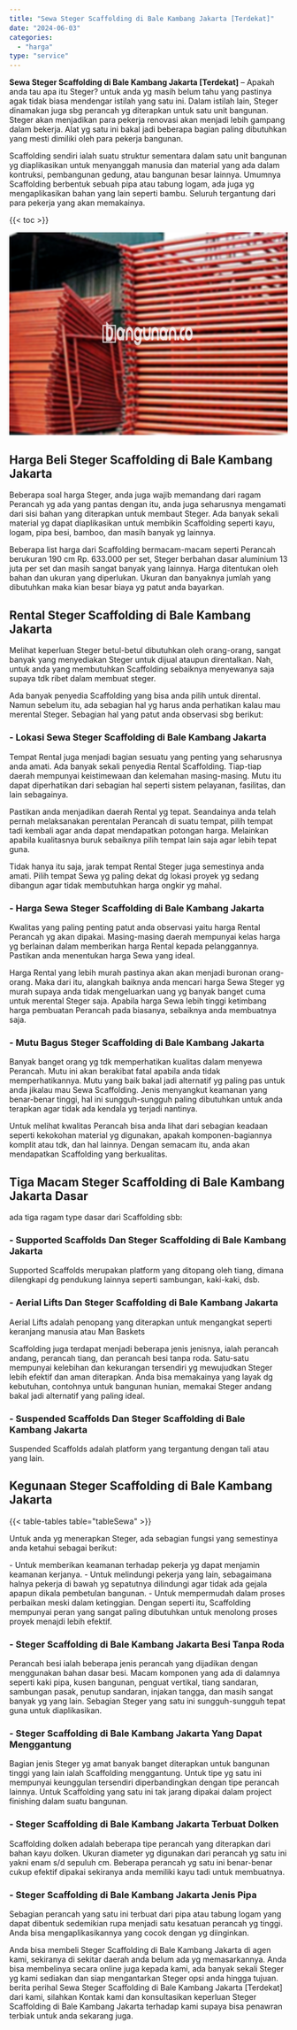 ```yaml
---
title: "Sewa Steger Scaffolding di Bale Kambang Jakarta [Terdekat]"
date: "2024-06-03"
categories: 
  - "harga"
type: "service"
---
```


**Sewa Steger Scaffolding di Bale Kambang Jakarta \[Terdekat\]** – Apakah anda tau apa itu Steger? untuk anda yg masih belum tahu yang pastinya agak tidak biasa mendengar istilah yang satu ini. Dalam istilah lain, Steger dinamakan juga sbg perancah yg diterapkan untuk satu unit bangunan. Steger akan menjadikan para pekerja renovasi akan menjadi lebih gampang dalam bekerja. Alat yg satu ini bakal jadi beberapa bagian paling dibutuhkan yang mesti dimiliki oleh para pekerja bangunan.

Scaffolding sendiri ialah suatu struktur sementara dalam satu unit bangunan yg diaplikasikan untuk menyanggah manusia dan material yang ada dalam kontruksi, pembangunan gedung, atau bangunan besar lainnya. Umumnya Scaffolding berbentuk sebuah pipa atau tabung logam, ada juga yg mengaplikasikan bahan yang lain seperti bambu. Seluruh tergantung dari para pekerja yang akan memakainya.

{{< toc >}}

![Sewa Steger Scaffolding di Bale Kambang Jakarta [Terdekat]](/images/sewa-scaffolding-steger-16.png)

## Harga Beli Steger Scaffolding di Bale Kambang Jakarta

Beberapa soal harga Steger, anda juga wajib memandang dari ragam Perancah yg ada yang pantas dengan itu, anda juga seharusnya mengamati dari sisi bahan yang diterapkan untuk membaut Steger. Ada banyak sekali material yg dapat diaplikasikan untuk membikin Scaffolding seperti kayu, logam, pipa besi, bamboo, dan masih banyak yg lainnya.

Beberapa list harga dari Scaffolding bermacam-macam seperti Perancah berukuran 190 cm Rp. 633.000 per set, Steger berbahan dasar aluminium 13 juta per set dan masih sangat banyak yang lainnya. Harga ditentukan oleh bahan dan ukuran yang diperlukan. Ukuran dan banyaknya jumlah yang dibutuhkan maka kian besar biaya yg patut anda bayarkan.

## Rental Steger Scaffolding di Bale Kambang Jakarta

Melihat keperluan Steger betul-betul dibutuhkan oleh orang-orang, sangat banyak yang menyediakan Steger untuk dijual ataupun direntalkan. Nah, untuk anda yang membutuhkan Scaffolding sebaiknya menyewanya saja supaya tdk ribet dalam membuat steger.

Ada banyak penyedia Scaffolding yang bisa anda pilih untuk dirental. Namun sebelum itu, ada sebagian hal yg harus anda perhatikan kalau mau merental Steger. Sebagian hal yang patut anda observasi sbg berikut:

### \- Lokasi Sewa Steger Scaffolding di Bale Kambang Jakarta

Tempat Rental juga menjadi bagian sesuatu yang penting yang seharusnya anda amati. Ada banyak sekali penyedia Rental Scaffolding. Tiap-tiap daerah mempunyai keistimewaan dan kelemahan masing-masing. Mutu itu dapat diperhatikan dari sebagian hal seperti sistem pelayanan, fasilitas, dan lain sebagainya.

Pastikan anda menjadikan daerah Rental yg tepat. Seandainya anda telah pernah melaksanakan perentalan Perancah di suatu tempat, pilih tempat tadi kembali agar anda dapat mendapatkan potongan harga. Melainkan apabila kualitasnya buruk sebaiknya pilih tempat lain saja agar lebih tepat guna.

Tidak hanya itu saja, jarak tempat Rental Steger juga semestinya anda amati. Pilih tempat Sewa yg paling dekat dg lokasi proyek yg sedang dibangun agar tidak membutuhkan harga ongkir yg mahal.

### \- Harga Sewa Steger Scaffolding di Bale Kambang Jakarta

Kwalitas yang paling penting patut anda observasi yaitu harga Rental Perancah yg akan dipakai. Masing-masing daerah mempunyai kelas harga yg berlainan dalam memberikan harga Rental kepada pelanggannya. Pastikan anda menentukan harga Sewa yang ideal.

Harga Rental yang lebih murah pastinya akan akan menjadi buronan orang-orang. Maka dari itu, alangkah baiknya anda mencari harga Sewa Steger yg murah supaya anda tidak mengeluarkan uang yg banyak banget cuma untuk merental Steger saja. Apabila harga Sewa lebih tinggi ketimbang harga pembuatan Perancah pada biasanya, sebaiknya anda membuatnya saja.

### \- Mutu Bagus Steger Scaffolding di Bale Kambang Jakarta

Banyak banget orang yg tdk memperhatikan kualitas dalam menyewa Perancah. Mutu ini akan berakibat fatal apabila anda tidak memperhatikannya. Mutu yang baik bakal jadi alternatif yg paling pas untuk anda jikalau mau Sewa Scaffolding. Jenis menyangkut keamanan yang benar-benar tinggi, hal ini sungguh-sungguh paling dibutuhkan untuk anda terapkan agar tidak ada kendala yg terjadi nantinya.

Untuk melihat kwalitas Perancah bisa anda lihat dari sebagian keadaan seperti kekokohan material yg digunakan, apakah komponen-bagiannya komplit atau tdk, dan hal lainnya. Dengan semacam itu, anda akan mendapatkan Scaffolding yang berkualitas.

## Tiga Macam Steger Scaffolding di Bale Kambang Jakarta Dasar

ada tiga ragam type dasar dari Scaffolding sbb:

### \- Supported Scaffolds Dan Steger Scaffolding di Bale Kambang Jakarta

Supported Scaffolds merupakan platform yang ditopang oleh tiang, dimana dilengkapi dg pendukung lainnya seperti sambungan, kaki-kaki, dsb.

### \- Aerial Lifts Dan Steger Scaffolding di Bale Kambang Jakarta

Aerial Lifts adalah penopang yang diterapkan untuk mengangkat seperti keranjang manusia atau Man Baskets

Scaffolding juga terdapat menjadi beberapa jenis jenisnya, ialah perancah andang, perancah tiang, dan perancah besi tanpa roda. Satu-satu mempunyai kelebihan dan kekurangan tersendiri yg mewujudkan Steger lebih efektif dan aman diterapkan. Anda bisa memakainya yang layak dg kebutuhan, contohnya untuk bangunan hunian, memakai Steger andang bakal jadi alternatif yang paling ideal.

### \- Suspended Scaffolds Dan Steger Scaffolding di Bale Kambang Jakarta

Suspended Scaffolds adalah platform yang tergantung dengan tali atau yang lain.

## Kegunaan Steger Scaffolding di Bale Kambang Jakarta

{{< table-tables table="tableSewa" >}}

Untuk anda yg menerapkan Steger, ada sebagian fungsi yang semestinya anda ketahui sebagai berikut:

\- Untuk memberikan keamanan terhadap pekerja yg dapat menjamin keamanan kerjanya. - Untuk melindungi pekerja yang lain, sebagaimana halnya pekerja di bawah yg sepatutnya dilindungi agar tidak ada gejala apapun dikala pembetulan bangunan. - Untuk mempermudah dalam proses perbaikan meski dalam ketinggian. Dengan seperti itu, Scaffolding mempunyai peran yang sangat paling dibutuhkan untuk menolong proses proyek menajdi lebih efektif.

### \- Steger Scaffolding di Bale Kambang Jakarta Besi Tanpa Roda

Perancah besi ialah beberapa jenis perancah yang dijadikan dengan menggunakan bahan dasar besi. Macam komponen yang ada di dalamnya seperti kaki pipa, kusen bangunan, penguat vertikal, tiang sandaran, sambungan pasak, penutup sandaran, injakan tangga, dan masih sangat banyak yg yang lain. Sebagian Steger yang satu ini sungguh-sungguh tepat guna untuk diaplikasikan.

### \- Steger Scaffolding di Bale Kambang Jakarta Yang Dapat Menggantung

Bagian jenis Steger yg amat banyak banget diterapkan untuk bangunan tinggi yang lain ialah Scaffolding menggantung. Untuk tipe yg satu ini mempunyai keunggulan tersendiri diperbandingkan dengan tipe perancah lainnya. Untuk Scaffolding yang satu ini tak jarang dipakai dalam project finishing dalam suatu bangunan.

### \- Steger Scaffolding di Bale Kambang Jakarta Terbuat Dolken

Scaffolding dolken adalah beberapa tipe perancah yang diterapkan dari bahan kayu dolken. Ukuran diameter yg digunakan dari perancah yg satu ini yakni enam s/d sepuluh cm. Beberapa perancah yg satu ini benar-benar cukup efektif dipakai sekiranya anda memiliki kayu tadi untuk membuatnya.

### \- Steger Scaffolding di Bale Kambang Jakarta Jenis Pipa

Sebagian perancah yang satu ini terbuat dari pipa atau tabung logam yang dapat dibentuk sedemikian rupa menjadi satu kesatuan perancah yg tinggi. Anda bisa mengaplikasikannya yang cocok dengan yg diinginkan.

Anda bisa membeli Steger Scaffolding di Bale Kambang Jakarta di agen kami, sekiranya di sekitar daerah anda belum ada yg memasarkannya. Anda bisa membelinya secara online juga kepada kami, ada banyak sekali Steger yg kami sediakan dan siap mengantarkan Steger opsi anda hingga tujuan. berita perihal Sewa Steger Scaffolding di Bale Kambang Jakarta \[Terdekat\] dari kami, silahkan Kontak kami dan konsultasikan keperluan Steger Scaffolding di Bale Kambang Jakarta terhadap kami supaya bisa penawran terbiak untuk anda sekarang juga.
